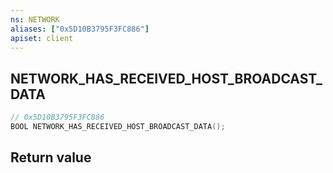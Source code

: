 ```yaml
---
ns: NETWORK
aliases: ["0x5D10B3795F3FC886"]
apiset: client
---
```

## NETWORK_HAS_RECEIVED_HOST_BROADCAST_DATA

```c
// 0x5D10B3795F3FC886
BOOL NETWORK_HAS_RECEIVED_HOST_BROADCAST_DATA();
```



## Return value

